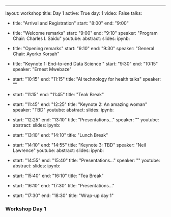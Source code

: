 ---
layout: workshop
title: Day 1
active: True
day: 1
video: False
talks:
- title: "Arrival and Registration"
  start: "8:00"
  end: "9:00"
- title: "Welcome remarks"
  start: "9:00"
  end: "9:10"
  speaker: "Program Chair: Charles I. Saidu"
  youtube:
  abstract:
  slides:
  ipynb:
- title: "Opening remarks"
  start: "9:10"
  end: "9:30"
  speaker: "General Chair: Ayorko Korsah"

- title: "Keynote 1: End-to-end Data Science "
  start: "9:30"
  end: "10:15"
  speaker: "Ernest Mwebaze"
  
- start: "10:15"
  end: "11:15"
  title: "AI technology for health talks"
  speaker: ""

- start: "11:15"
  end: "11:45"
  title: "Teak Break"

- start: "11:45"
  end: "12:25"
  title: "Keynote 2: An amazing woman"
  speaker: "TBD"
  youtube:
  abstract:
  slides: 
  ipynb:
  
- start: "12:25"
  end: "13:10"
  title: "Presentations..."
  speaker: ""
  youtube:
  abstract:
  slides: 
  ipynb:
    
- start: "13:10"
  end: "14:10"
  title: "Lunch Break"

- start: "14:10"
  end: "14:55"
  title: "Keynote 3: TBD"
  speaker: "Neil Lawrence"
  youtube:
  abstract:
  slides: 
  ipynb:
  
- start: "14:55"
  end: "15:40"
  title: "Presentations..."
  speaker: ""
  youtube:
  abstract:
  slides:
  ipynb:
  
- start: "15:40"
  end: "16:10"
  title: "Tea Break"

- start: "16:10"
  end: "17:30"
  title: "Presentations..."

- start: "17:30"
  end: "18:30"
  title: "Wrap-up day 1"

<h3> <b>Workshop Day 1 </b></h3>
